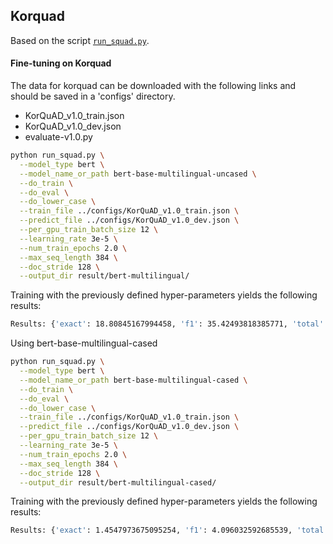 
## Korquad

Based on the script [`run_squad.py`](https://github.com/huggingface/transformers/blob/master/examples/run_squad.py).

#### Fine-tuning on Korquad

The data for korquad can be downloaded with the following links and should be saved in a 
'configs' directory.

* KorQuAD_v1.0_train.json
* KorQuAD_v1.0_dev.json
* evaluate-v1.0.py

```bash
python run_squad.py \
  --model_type bert \
  --model_name_or_path bert-base-multilingual-uncased \
  --do_train \
  --do_eval \
  --do_lower_case \
  --train_file ../configs/KorQuAD_v1.0_train.json \
  --predict_file ../configs/KorQuAD_v1.0_dev.json \
  --per_gpu_train_batch_size 12 \
  --learning_rate 3e-5 \
  --num_train_epochs 2.0 \
  --max_seq_length 384 \
  --doc_stride 128 \
  --output_dir result/bert-multilingual/
```

Training with the previously defined hyper-parameters yields the following results:

```bash
Results: {'exact': 18.80845167994458, 'f1': 35.42493818385771, 'total': 5774}
```
  
  
Using bert-base-multilingual-cased

```bash
python run_squad.py \
  --model_type bert \
  --model_name_or_path bert-base-multilingual-cased \
  --do_train \
  --do_eval \
  --do_lower_case \
  --train_file ../configs/KorQuAD_v1.0_train.json \
  --predict_file ../configs/KorQuAD_v1.0_dev.json \
  --per_gpu_train_batch_size 12 \
  --learning_rate 3e-5 \
  --num_train_epochs 2.0 \
  --max_seq_length 384 \
  --doc_stride 128 \
  --output_dir result/bert-multilingual-cased/
```
Training with the previously defined hyper-parameters yields the following results:

```bash
Results: {'exact': 1.4547973675095254, 'f1': 4.096032592685539, 'total': 5774}
```